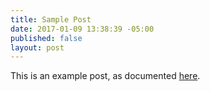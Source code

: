 ```yaml
---
title: Sample Post
date: 2017-01-09 13:38:39 -05:00
published: false
layout: post
---
```


This is an example post, as documented [here](https://jekyllrb.com/docs/posts/).
